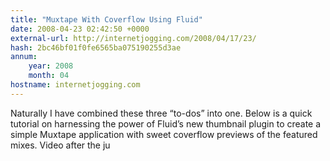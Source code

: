 ```yaml
---
title: "Muxtape With Coverflow Using Fluid"
date: 2008-04-23 02:42:50 +0000
external-url: http://internetjogging.com/2008/04/17/23/
hash: 2bc46bf01f0fe6565ba075190255d3ae
annum:
    year: 2008
    month: 04
hostname: internetjogging.com
---
```


Naturally I have combined these three “to-dos” into one. Below is a quick tutorial on harnessing the power of Fluid’s new thumbnail plugin to create a simple Muxtape application with sweet coverflow previews of the featured mixes. Video after the ju
